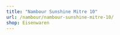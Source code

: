```yaml
---
title: "Nambour Sunshine Mitre 10"
url: /nambour/nambour-sunshine-mitre-10/
shop: Eisenwaren
---
```

